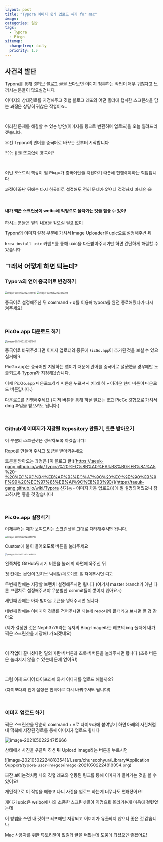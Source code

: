 ```yaml
---
layout: post
title: "Typora 이미지 쉽게 업로드 하기 for mac"
image:
categories: 일상
tags: 
  - Typora
  - Picgo
sitemap:
  changefreq: daily
  priority: 1.0
---
```


## 사건의 발단

Typora를 통해 깃허브 블로그 글을 쓰다보면 이미지 첨부하는 작업이 매우 귀찮다고 느끼시는 분들이 많으실겁니다.

이미지의 상대경로를 지정해주고 깃헙 블로그 레포의 어떤 폴더에 캡쳐한 스크린샷을 담는 과정은 상당히 귀찮은 작업이죠..

<br/> 

이러한 문제를 해결할 수 있는 방안(이미지를 링크로 변환하여 업로드)을 오늘 알려드리겠습니다.

우선 Typora의 언어를 중국어로 바꾸는 것부터 시작합니다

???:   🧐 웬 뜬금없이 중국어?

<br/> 

이번 포스트의 핵심이 될 Picgo가 중국어만을 지원하기 때문에 진행해야하는 작업입니다

과정이 끝난 뒤에는 다시 한국어로 설정해도 전혀 문제가 없으니 걱정하지 마세요 😆

<br/> 

#### 내가 찍은 스크린샷이 weibo에 익명으로 올라가는 것을 참을 수 있어!

하시는 분들은 밑의 내용을 읽으실 필요 없이

Typora의 이미지 설정 부분에 가셔서 Image Uploader을 upic으로 설정해주신 뒤

`brew install upic` 커맨드를 통해 upic을 다운받아주시기만 하면 간단하게 해결할 수 있습니다





## 그래서 어떻게 하면 되는데?

### Typora의 언어 중국어로 변경하기

<img src="https://raw.githubusercontent.com/Neph3779/Blog-Image/master/img/20210502223128.png" alt="image-20210502223124947" style="zoom:50%;" />

<img src="https://raw.githubusercontent.com/Neph3779/Blog-Image/master/img/20210502223414.png" alt="image-20210502223410704" style="zoom:50%;" />

중국어로 설정해주신 뒤 command + q를 이용해 typora를 완전 종료해줬다가 다시 켜주세요!

<br/> 

### PicGo.app 다운로드 하기

<img src="https://raw.githubusercontent.com/Neph3779/Blog-Image/master/img/20210502223553.png" alt="image-20210502223551901" style="zoom:50%;" />

중국어로 바꿔주셨다면 이미지 업로더의 종류에 `PicGo.app`이 추가된 것을 보실 수 있으실거에요

PicGo.app은 중국어만 지원하는 앱이기 때문에 언어를 중국어로 설정했을 경우에만 노출되도록 Typora가 지정해놨습니다.

이제 PicGo.app 다운로드하기 버튼을 누르셔서 (아래 하 + 어려운 한자 버튼이 다운로드 버튼입니다.) 

다운로드를 진행해주세요 (꼭 저 버튼을 통해 하실 필요는 없고 PicGo 깃헙으로 가셔서 dmg 파일을 받으셔도 됩니다.)

<br/> 

### Github에 이미지가 저장될 Repository 만들기, 토큰 받아오기

이 부분의 스크린샷은 생략하도록 하겠습니다!

Repo를 만들어 주시고 토큰을 받아와주세요

토큰을 받아오는 과정은 [이 블로그 글]([https://taeuk-gang.github.io/wiki/Typora%20%EC%8B%A0%EA%B8%B0%EB%8A%A5%20-%20%EC%9D%B4%EB%AF%B8%EC%A7%80%20%EC%9E%90%EB%8F%99%20%EC%97%85%EB%A1%9C%EB%93%9C/](https://taeuk-gang.github.io/wiki/Typora 신기능 - 이미지 자동 업로드/))에 잘 설명되어있으니 참고하시면 좋을 것 같습니다!

<br/> 



### PicGo.app 설정하기

이제부터는 제가 보여드리는 스크린샷을 그대로 따라해주시면 됩니다.



<img src="https://raw.githubusercontent.com/Neph3779/Blog-Image/master/img/20210502223852.png" alt="image-20210502223850730" style="zoom:50%;" />



Custom에 불이 들어오도록 버튼을 눌러주세요



<img src="https://raw.githubusercontent.com/Neph3779/Blog-Image/master/img/20210502224107.png" alt="image-20210502224105971" style="zoom:50%;" />

왼쪽처럼 GitHub뭐시기 버튼을 눌러 이 화면에 와주신 뒤

첫 칸에는 본인의 깃허브 닉네임/레포이름 을 적어주시면 되고

두번째 칸에는 저장할 브랜치! 설정해주시면 됩니다 (여기서 master branch가 아닌 다른 브랜치로 설정해주셔야 무분별한 commit들이 쌓이지 않아요~)

세번째 칸에는 아까 받아온 토큰을 넣어주시면 됩니다.

네번째 칸에는 이미지의 경로를 적어주시면 되는데 repo내의 폴더라고 보시면 될 것 같아요

(제가 설정한 것은 Neph3779라는 유저의 Blog-Image라는 레포의 img 폴더에 내가 찍은 스크린샷을 저장해! 가 되겠네요)

<br/> 

이 작업이 끝나셨다면 밑의 파란색 버튼과 초록색 버튼을 눌러주시면 됩니다 (초록 버튼은 눌러지지 않을 수 있는데 문제 없어요!)

<br/> 

그럼 이제 드디어 타이포라에 와서 이미지를 업로드 해볼까요?

(타이포라의 언어 설정은 한국어로 다시 바꿔주셔도 됩니다!)

<br/> 

### 이미지 업로드 하기

찍은 스크린샷을 단순히 command + v로 타이포라에 붙여넣기 하면 아래의 사진처럼 내 맥북에 저장된 경로를 통해 이미지가 업로드 됩니다



![image-20210502224715666](https://raw.githubusercontent.com/Neph3779/Blog-Image/master/img/20210502224745.png)



 상태에서 사진을 우클릭 하신 뒤 Upload Image라는 버튼을 누르시면



![image-20210502224818354](/Users/chunsoohyun/Library/Application Support/typora-user-images/image-20210502224818354.png)

짜잔 보이는것처럼 나의 깃헙 레포와 연동된 링크를 통해 이미지가 들어가는 것을 볼 수 있어요!



개인적으로 이 작업을 해놓고 나니 사진을 업로드 하는게 너무나도 편해졌어요!

게다가 upic은 weibo에 나의 소중한 스크린샷들이 익명으로 올라가는게 마음에 걸렸었는데

이 방법을 쓰면 내 깃허브 레포에만 저장되고 이미지가 유출되지 않으니 좋은 것 같습니다

Mac 사용자를 위한 튜토리얼이 없길래 글을 써봤는데 도움이 되셨으면 좋겠어요!
